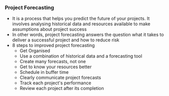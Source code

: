 ### Project Forecasting
- It is a process that helps you predict the future of your projects. It involves analysing historical data and resources available to make assumptions about project success
- In other words, project forecasting answers the question what it takes to deliver a successful project and how to reduce risk
- 8 steps to improved project forecasting
	- Get Organised
	- Use a combination of historical data and a forecasting tool
	- Create many forecasts, not one
	- Get to know your resources better
	- Schedule in buffer time
	- Clearly communicate project forecasts
	- Track each project's performance
	- Review each project after its completion
